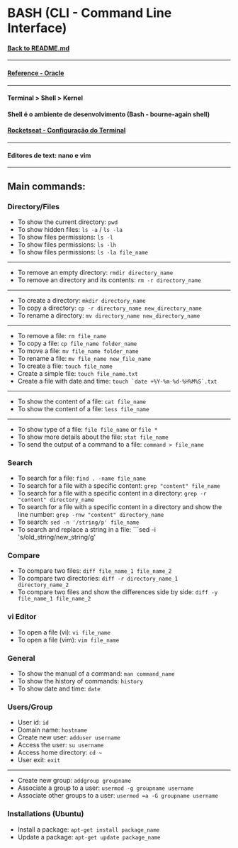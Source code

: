 # **BASH (CLI - Command Line Interface)**

#### [Back to README.md](README.md)
---
  
#### [Reference - Oracle](https://docs.oracle.com/cd/E19253-01/806-7612/index.html)
---
#### Terminal > Shell > Kernel
#### Shell é o ambiente de desenvolvimento (Bash - bourne-again shell)
#### [Rocketseat - Configuração do Terminal](https://blog.rocketseat.com.br/terminal-com-oh-my-zsh-spaceship-dracula-e-mais/)
---
#### Editores de text: **nano e vim**
---
## **Main commands:** 

### **Directory/Files**
- To show the current directory: ```pwd```
- To show hidden files: ```ls -a``` / ```ls -la```
- To show files permissions: ```ls -l```
- To show files permissions: ```ls -lh```
- To show files permissions: ```ls -la file_name```
---
- To remove an empty directory: ```rmdir directory_name```
- To remove an directory and its contents: ```rm -r directory_name```
---
- To create a directory: ```mkdir directory_name```
- To copy a directory: ```cp -r directory_name new_directory_name```
- To rename a directory: ```mv directory_name new_directory_name```
---
- To remove a file: ```rm file_name```
- To copy a file: ```cp file_name folder_name```
- To move a file: ```mv file_name folder_name```
- To rename a file: ```mv file_name new_file_name```
- To create a file: ```touch file_name```
- Create a simple file: ```touch file_name.txt```
- Create a file with date and time: ```touch `date +%Y-%m-%d-%H%M%S`.txt```
---
- To show the content of a file: ```cat file_name```
- To show the content of a file: ```less file_name```
---
- To show type of a file: ```file file_name``` or ```file *```
- To show more details about the file: ```stat file_name```
- To send the output of a command to a file: ```command > file_name```
### **Search**
- To search for a file: ```find . -name file_name```
- To search for a file with a specific content: ```grep "content" file_name```
- To search for a file with a specific content in a directory: ```grep -r "content" directory_name```
- To search for a file with a specific content in a directory and show the line number: ```grep -rnw "content" directory_name```
- To search: ```sed -n '/string/p' file_name```
- To search and replace a string in a file: ```sed -i 's/old_string/new_string/g' 
### **Compare**
- To compare two files: ```diff file_name_1 file_name_2```
- To compare two directories: ```diff -r directory_name_1 directory_name_2```
- To compare two files and show the differences side by side: ```diff -y file_name_1 file_name_2```
### **vi Editor**
- To open a file (vi): ```vi file_name```
- To open a file (vim): ```vim file_name```
### **General**
- To show the manual of a command: ```man command_name```
- To show the history of commands: ```history```
- To show date and time: ```date```
### Users/Group
- User id: ```id```
- Domain name: ```hostname```
- Create new user: ```adduser username```
- Access the user: ```su username```
- Access home directory: ```cd ~```
- User exit: ```exit```
---
- Create new group: ```addgroup groupname```
- Associate a group to a user: ```usermod -g groupname username```
- Associate other groups to a user: ```usermod =a -G groupname username```

### Installations (Ubuntu)
- Install a package: ```apt-get install package_name```
- Update a package: ```apt-get update package_name```